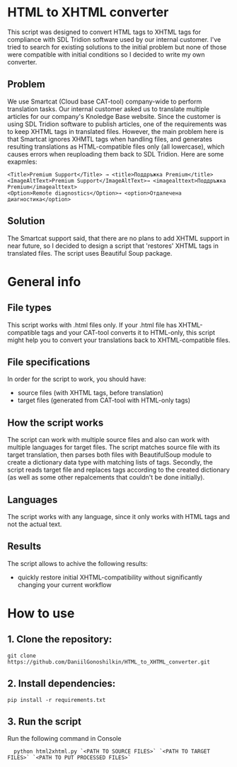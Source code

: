 # HTML to XHTML converter

This script was designed to convert HTML tags to XHTML tags for compliance with SDL Tridion software used by our internal customer. I've tried to search for existing solutions to the initial problem but none of those were compatible with initial conditions so I decided to write my own converter.

## Problem

We use Smartcat (Cloud base CAT-tool) company-wide to perform translation tasks. Our internal customer asked us to translate multiple articles for our company's Knoledge Base website. Since the customer is using SDL Tridion software to publish articles, one of the requirements was to keep XHTML tags in translated files. However, the main problem here is that Smartcat ignores XHMTL tags when handling files, and generates resulting translations as HTML-compatible files only (all lowercase), which causes errors when reuploading them back to SDL Tridion. Here are some exapmles:
>
    <Title>Premium Support</Title> → <title>Поддръжка Premium</title>
    <ImageAltText>Premium Support</ImageAltText>→ <imagealttext>Поддръжка Premium</imagealttext>
    <Option>Remote diagnostics</Option>→ <option>Отдалечена диагностика</option>

## Solution

The Smartcat support said, that there are no plans to add XHTML support in near future, so I decided to design a script that 'restores' XHTML tags in translated files. The script uses Beautiful Soup package.

# General info

## File types

This script works with .html files only. If your .html file has XHTML-compatible tags and your CAT-tool converts it to HTML-only, this script might help you to convert your translations back to XHTML-compatible files.

## File specifications

In order for the script to work, you should have:
* source files (with XHTML tags, before translation)
* target files (generated from CAT-tool with HTML-only tags)

## How the script works

The script can work with multiple source files and also can work with multiple languages for target files. The script matches source file with its target translation, then parses both files with BeautifulSoup module to create a dictionary data type with matching lists of tags. Secondly, the script reads target file and replaces tags according to the created dictionary (as well as some other repalcements that couldn't be done initially).

## Languages

The script works with any language, since it only works with HTML tags and not the actual text.

## Results

The script allows to achive the following results:
* quickly restore initial XHTML-compatibility without significantly changing your current workflow

# How to use

## 1. Clone the repository:

    git clone https://github.com/DaniilGonoshilkin/HTML_to_XHTML_converter.git

## 2. Install dependencies: 

    pip install -r requirements.txt

## 3. Run the script

Run the following command in Console

      python html2xhtml.py `<PATH TO SOURCE FILES>` `<PATH TO TARGET FILES>` `<PATH TO PUT PROCESSED FILES>`
